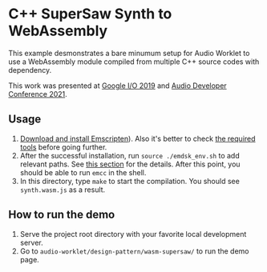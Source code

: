 # C++ SuperSaw Synth to WebAssembly

This example desmonstrates a bare minumum setup for Audio Worklet to use a 
WebAssembly module compiled from multiple C++ source codes with dependency.

This work was presented at [Google I/O 2019](https://youtu.be/-GaD0RCp-Q0?t=742)
and [Audio Developer Conference 2021](https://audio.dev/).

##  Usage

1. [Download and install Emscripten](https://emscripten.org/docs/getting_started/downloads.html)). Also it's
  better to check
  [the required tools](https://emscripten.org/docs/building_from_source/toolchain_what_is_needed.html#test-which-tools-are-installed)
  before going further.
1. After the successful installation, run `source ./emdsk_env.sh` to add relevant paths. See
  [this section](https://emscripten.org/docs/getting_started/downloads.html#updating-the-sdk) for the details. After
  this point, you should be able to run `emcc` in the shell.
1. In this directory, type `make` to start the compilation. You should see `synth.wasm.js` as a result.

## How to run the demo

1. Serve the project root directory with your favorite local development server.
1. Go to `audio-worklet/design-pattern/wasm-supersaw/` to run the demo page.